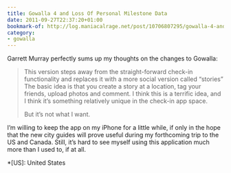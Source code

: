 ```yaml
---
title: Gowalla 4 and Loss Of Personal Milestone Data
date: 2011-09-27T22:37:20+01:00
bookmark-of: http://log.maniacalrage.net/post/10706807295/gowalla-4-and-loss-of-personal-milestone-data
category:
- gowalla
---
```

Garrett Murray perfectly sums up my thoughts on the changes to Gowalla:

> This version steps away from the straight-forward check-in functionality and replaces it with a more social version called “stories” The basic idea is that you create a story at a location, tag your friends, upload photos and comment. I think this is a terrific idea, and I think it’s something relatively unique in the check-in app space.
>
> But it’s not what I want.

I’m willing to keep the app on my iPhone for a little while, if only in the hope that the new city guides will prove useful during my forthcoming trip to the US and Canada. Still, it’s hard to see myself using this application much more than I used to, if at all.

*[US]: United States
